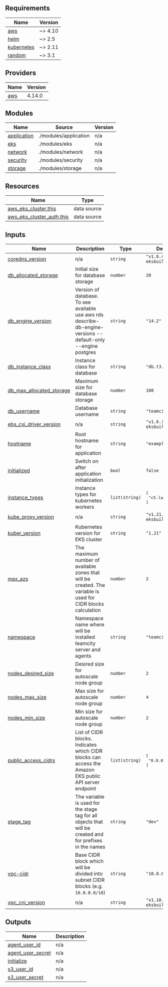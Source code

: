 <!-- BEGIN_TF_DOCS -->
## Requirements

| Name | Version |
|------|---------|
| <a name="requirement_aws"></a> [aws](#requirement\_aws) | ~> 4.10 |
| <a name="requirement_helm"></a> [helm](#requirement\_helm) | ~> 2.5 |
| <a name="requirement_kubernetes"></a> [kubernetes](#requirement\_kubernetes) | ~> 2.11 |
| <a name="requirement_random"></a> [random](#requirement\_random) | ~> 3.1 |

## Providers

| Name | Version |
|------|---------|
| <a name="provider_aws"></a> [aws](#provider\_aws) | 4.14.0 |

## Modules

| Name | Source | Version |
|------|--------|---------|
| <a name="module_application"></a> [application](#module\_application) | ./modules/application | n/a |
| <a name="module_eks"></a> [eks](#module\_eks) | ./modules/eks | n/a |
| <a name="module_network"></a> [network](#module\_network) | ./modules/network | n/a |
| <a name="module_security"></a> [security](#module\_security) | ./modules/security | n/a |
| <a name="module_storage"></a> [storage](#module\_storage) | ./modules/storage | n/a |

## Resources

| Name | Type |
|------|------|
| [aws_eks_cluster.this](https://registry.terraform.io/providers/hashicorp/aws/latest/docs/data-sources/eks_cluster) | data source |
| [aws_eks_cluster_auth.this](https://registry.terraform.io/providers/hashicorp/aws/latest/docs/data-sources/eks_cluster_auth) | data source |

## Inputs

| Name | Description | Type | Default | Required |
|------|-------------|------|---------|:--------:|
| <a name="input_coredns_version"></a> [coredns\_version](#input\_coredns\_version) | n/a | `string` | `"v1.8.4-eksbuild.1"` | no |
| <a name="input_db_allocated_storage"></a> [db\_allocated\_storage](#input\_db\_allocated\_storage) | Initial size for database storage | `number` | `20` | no |
| <a name="input_db_engine_version"></a> [db\_engine\_version](#input\_db\_engine\_version) | Version of database. To see available use aws rds describe-db-engine-versions --default-only --engine postgres | `string` | `"14.2"` | no |
| <a name="input_db_instance_class"></a> [db\_instance\_class](#input\_db\_instance\_class) | Instance class for database | `string` | `"db.t3.micro"` | no |
| <a name="input_db_max_allocated_storage"></a> [db\_max\_allocated\_storage](#input\_db\_max\_allocated\_storage) | Maximum size for database storage | `number` | `100` | no |
| <a name="input_db_username"></a> [db\_username](#input\_db\_username) | Database username | `string` | `"teamcity"` | no |
| <a name="input_ebs_csi_driver_version"></a> [ebs\_csi\_driver\_version](#input\_ebs\_csi\_driver\_version) | n/a | `string` | `"v1.6.1-eksbuild.1"` | no |
| <a name="input_hostname"></a> [hostname](#input\_hostname) | Root hostname for application | `string` | `"example.local"` | no |
| <a name="input_initialized"></a> [initialized](#input\_initialized) | Switch on after application initialization | `bool` | `false` | no |
| <a name="input_instance_types"></a> [instance\_types](#input\_instance\_types) | Instance types for kubernetes workers | `list(string)` | <pre>[<br>  "c5.large"<br>]</pre> | no |
| <a name="input_kube_proxy_version"></a> [kube\_proxy\_version](#input\_kube\_proxy\_version) | n/a | `string` | `"v1.21.2-eksbuild.2"` | no |
| <a name="input_kuber_version"></a> [kuber\_version](#input\_kuber\_version) | Kubernetes version for EKS cluster | `string` | `"1.21"` | no |
| <a name="input_max_azs"></a> [max\_azs](#input\_max\_azs) | The maximum number of available zones that will be created. The variable is used for CIDR blocks calculation | `number` | `2` | no |
| <a name="input_namespace"></a> [namespace](#input\_namespace) | Namespace name where will be installed teamcity server and agents | `string` | `"teamcity"` | no |
| <a name="input_nodes_desired_size"></a> [nodes\_desired\_size](#input\_nodes\_desired\_size) | Desired size for autoscale node group | `number` | `2` | no |
| <a name="input_nodes_max_size"></a> [nodes\_max\_size](#input\_nodes\_max\_size) | Max size for autoscale node group | `number` | `4` | no |
| <a name="input_nodes_min_size"></a> [nodes\_min\_size](#input\_nodes\_min\_size) | Min size for autoscale node group | `number` | `2` | no |
| <a name="input_public_access_cidrs"></a> [public\_access\_cidrs](#input\_public\_access\_cidrs) | List of CIDR blocks. Indicates which CIDR blocks can access the Amazon EKS public API server endpoint | `list(string)` | <pre>[<br>  "0.0.0.0/0"<br>]</pre> | no |
| <a name="input_stage_tag"></a> [stage\_tag](#input\_stage\_tag) | The variable is used for the stage tag for all objects that will be created and for prefixes in the names | `string` | `"dev"` | no |
| <a name="input_vpc-cidr"></a> [vpc-cidr](#input\_vpc-cidr) | Base CIDR block which will be divided into subnet CIDR blocks (e.g. `10.0.0.0/16`) | `string` | `"10.0.0.0/16"` | no |
| <a name="input_vpc_cni_version"></a> [vpc\_cni\_version](#input\_vpc\_cni\_version) | n/a | `string` | `"v1.10.1-eksbuild.1"` | no |

## Outputs

| Name | Description |
|------|-------------|
| <a name="output_agent_user_id"></a> [agent\_user\_id](#output\_agent\_user\_id) | n/a |
| <a name="output_agent_user_secret"></a> [agent\_user\_secret](#output\_agent\_user\_secret) | n/a |
| <a name="output_initialize"></a> [initialize](#output\_initialize) | n/a |
| <a name="output_s3_user_id"></a> [s3\_user\_id](#output\_s3\_user\_id) | n/a |
| <a name="output_s3_user_secret"></a> [s3\_user\_secret](#output\_s3\_user\_secret) | n/a |
<!-- END_TF_DOCS -->